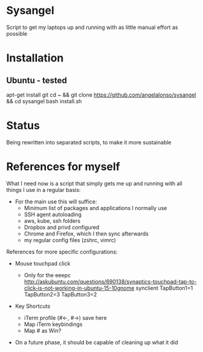 # Sysangel

Script to get my laptops up and running with as little manual effort as possible

# Installation

## Ubuntu - tested
apt-get install git
cd ~ && git clone https://github.com/angelalonso/sysangel && cd sysangel
bash install.sh

# Status

Being rewritten into separated scripts, to make it more sustainable

# References for myself

What I need now is a script that simply gets me up and running with all things I use in a regular basis:
- For the main use this will suffice:
  - Minimum list of packages and applications I normally use
  - SSH agent autoloading
  - aws, kube, ssh folders
  - Dropbox and privd configured
  - Chrome and Firefox, which I then sync afterwards
  - my regular config files (zshrc, vimrc)

References for more specific configurations:
- Mouse touchpad click
  - Only for the eeepc
  http://askubuntu.com/questions/690138/synaptics-touchpad-tap-to-click-is-not-working-in-ubuntu-15-10gnome
  synclient TapButton1=1 TapButton2=3 TapButton3=2
- Key Shortcuts
  - iTerm profile (#<-, #->) save here
  - Map iTerm keybindings
  - Map # as Win?

- On a future phase, it should be capable of cleaning up what it did

